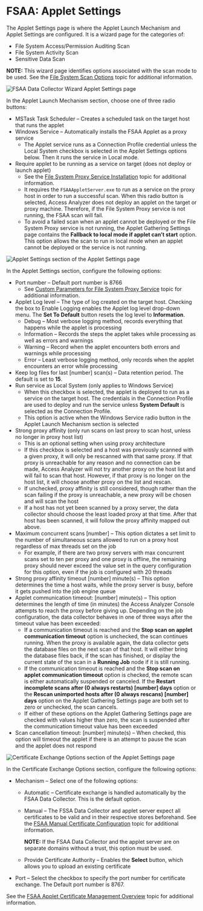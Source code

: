 # FSAA: Applet Settings

The Applet Settings page is where the Applet Launch Mechanism and Applet Settings are configured. It
is a wizard page for the categories of:

- File System Access/Permission Auditing Scan
- File System Activity Scan
- Sensitive Data Scan

**NOTE:** This wizard page identifies options associated with the scan mode to be used. See the
[File System Scan Options](/docs/accessanalyzer/12.0/getting-started/system-requirements/solutions/filesystem/scan-options.md) topic for
additional information.

![FSAA Data Collector Wizard Applet Settings page](/img/product_docs/accessanalyzer/admin/datacollector/fsaa/appletsettings.webp)

In the Applet Launch Mechanism section, choose one of three radio buttons:

- MSTask Task Scheduler – Creates a scheduled task on the target host that runs the applet
- Windows Service – Automatically installs the FSAA Applet as a proxy service
  - The Applet service runs as a Connection Profile credential unless the Local System checkbox is
    selected in the Applet Settings options below. Then it runs the service in Local mode.
- Require applet to be running as a service on target (does not deploy or launch applet)
  - See the [File System Proxy Service Installation](/docs/accessanalyzer/12.0/getting-started/installation/filesystem-proxy/wizard.md)
    topic for additional information.
  - It requires the `FSAAAppletServer.exe` to run as a service on the proxy host in order to run a
    successful scan. When this radio button is selected, Access Analyzer does not deploy an applet
    on the target or proxy machine. Therefore, if the File System Proxy service is not running,
    the FSAA scan will fail.
  - To avoid a failed scan when an applet cannot be deployed or the File System Proxy service is
    not running, the Applet Gathering Settings page contains the **Fallback to local mode if
    applet can’t start** option. This option allows the scan to run in local mode when an applet
    cannot be deployed or the service is not running.

![Applet Settings section of the Applet Settings page](/img/product_docs/accessanalyzer/admin/datacollector/fsaa/appletsettingsappletsettings.webp)

In the Applet Settings section, configure the following options:

- Port number – Default port number is 8766
  - See
    [Custom Parameters for File System Proxy Service](/docs/accessanalyzer/12.0/getting-started/installation/filesystem-proxy/wizard.md#custom-parameters-for-file-system-proxy-service)
    topic for additional information.
- Applet Log level – The type of log created on the target host. Checking the box to Enable Logging
  enables the Applet log level drop-down menu. The **Set To Default** button resets the log level to
  **Information**.
  - Debug – Most verbose logging method, records everything that happens while the applet is
    processing
  - Information – Records the steps the applet takes while processing as well as errors and
    warnings
  - Warning – Record when the applet encounters both errors and warnings while processing
  - Error – Least verbose logging method, only records when the applet encounters an error while
    processing
- Keep log files for last [number] scan(s) – Data retention period. The default is set to **15**.
- Run service as Local System (only applies to Windows Service)
  - When this checkbox is selected, the applet is deployed to run as a service on the target host.
    The credentials in the Connection Profile are used to deploy and run the service unless
    **System Default** is selected as the Connection Profile.
  - This option is active when the Windows Service radio button in the Applet Launch Mechanism
    section is selected
- Strong proxy affinity (only run scans on last proxy to scan host, unless no longer in proxy host
  list)
  - This is an optional setting when using proxy architecture
  - If this checkbox is selected and a host was previously scanned with a given proxy, it will
    only be rescanned with that same proxy. If that proxy is unreachable for any reason and no
    connection can be made, Access Analyzer will not try another proxy on the host list and will
    fail to scan that host. However, if that proxy is no longer on the host list, it will choose
    another proxy on the list and rescan.
  - If unchecked, proxy affinity is still considered, though rather than the scan failing if the
    proxy is unreachable, a new proxy will be chosen and will scan the host
  - If a host has not yet been scanned by a proxy server, the data collector should choose the
    least loaded proxy at that time. After that host has been scanned, it will follow the proxy
    affinity mapped out above.
- Maximum concurrent scans [number] – This option dictates a set limit to the number of simultaneous
  scans allowed to run on a proxy host regardless of max threads set on the job
  - For example, if there are two proxy servers with max concurrent scans set to ten per proxy and
    one proxy is offline, the remaining proxy should never exceed the value set in the query
    configuration for this option, even if the job is configured with 20 threads
- Strong proxy affinity timeout [number] minute(s) – This option determines the time a host waits,
  while the proxy server is busy, before it gets pushed into the job engine queue
- Applet communication timeout: [number] minute(s) – This option determines the length of time (in
  minutes) the Access Analyzer Console attempts to reach the proxy before giving up. Depending on
  the job configuration, the data collector behaves in one of three ways after the timeout value has
  been exceeded:
  - If a communication timeout is reached and the **Stop scan on applet communication timeout**
    option is unchecked, the scan continues running. When the proxy is available again, the data
    collector gets the database files on the next scan of that host. It will either bring the
    database files back, if the scan has finished, or display the current state of the scan in a
    **Running Job** node if it is still running.
  - If the communication timeout is reached and the **Stop scan on applet communication timeout**
    option is checked, the remote scan is either automatically suspended or canceled. If the
    **Restart incomplete scans after (0 always restarts) [number] days** option or the **Rescan
    unimported hosts after (0 always rescans) [number] days** option on the Applet Gathering
    Settings page are both set to zero or unchecked, the scan cancels.
  - If either of these options on the Applet Gathering Settings page are checked with values
    higher than zero, the scan is suspended after the communication timeout value has been
    exceeded
- Scan cancellation timeout: [number] minute(s) – When checked, this option will timeout the applet
  if there is an attempt to pause the scan and the applet does not respond

![Certificate Exchange Options section of the Applet Settings page](/img/product_docs/accessanalyzer/admin/datacollector/fsaa/appletsettingscertificateexchangeoptions.webp)

In the Certificate Exchange Options section, configure the following options:

- Mechanism – Select one of the following options:

  - Automatic – Certificate exchange is handled automatically by the FSAA Data Collector. This is
    the default option.
  - Manual – The FSSA Data Collector and applet server expect all certificates to be valid and in
    their respective stores beforehand. See the
    [FSAA Manual Certificate Configuration](/docs/accessanalyzer/12.0/data-collection/fsaa/manual-certificate.md) topic for additional
    information.

    **NOTE:** If the FSAA Data Collector and the applet server are on separate domains without a
    trust, this option must be used.

  - Provide Certificate Authority – Enables the **Select** button, which allows you to upload an
    existing certificate

- Port – Select the checkbox to specify the port number for certificate exchange. The Default port
  number is 8767.

See the [FSAA Applet Certificate Management Overview](/docs/accessanalyzer/12.0/data-collection/fsaa/certificate-management.md) topic for additional
information.
